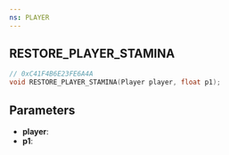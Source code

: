 ```yaml
---
ns: PLAYER
---
```

## RESTORE_PLAYER_STAMINA

```c
// 0xC41F4B6E23FE6A4A
void RESTORE_PLAYER_STAMINA(Player player, float p1);
```

## Parameters
* **player**:
* **p1**:

